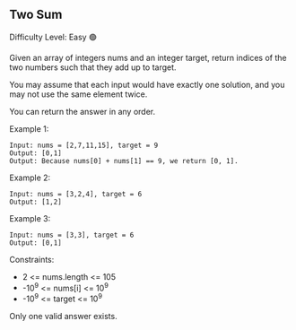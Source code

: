## Two Sum ##
Difficulty Level: Easy :green_circle:

Given an array of integers nums and an integer target, return indices of the two numbers such that they add up to target.

You may assume that each input would have exactly one solution, and you may not use the same element twice.

You can return the answer in any order.

Example 1:
```
Input: nums = [2,7,11,15], target = 9
Output: [0,1]
Output: Because nums[0] + nums[1] == 9, we return [0, 1].
```
Example 2:
```
Input: nums = [3,2,4], target = 6
Output: [1,2]
```
Example 3:
```
Input: nums = [3,3], target = 6
Output: [0,1]
``` 

Constraints:

- 2 <= nums.length <= 105
- -10<sup>9</sup> <= nums[i] <= 10<sup>9</sup>
- -10<sup>9</sup> <= target <= 10<sup>9</sup>

Only one valid answer exists.
